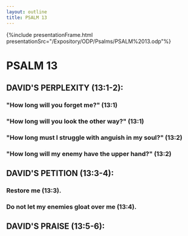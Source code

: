 ```yaml
---
layout: outline
title: PSALM 13
---
```

{%include presentationFrame.html presentationSrc="/Expository/ODP/Psalms/PSALM%2013.odp"%}

# PSALM 13 
## DAVID\'S PERPLEXITY (13:1-2): 
###  \"How long will you forget me?\" (13:1) 
###  \"How long will you look the other way?\" (13:1) 
###  \"How long must I struggle with anguish in my soul?\" (13:2) 
###  \"How long will my enemy have the upper hand?\" (13:2) 
## DAVID\'S PETITION (13:3-4): 
###  Restore me (13:3). 
###  Do not let my enemies gloat over me (13:4). 
## DAVID\'S PRAISE (13:5-6): 
